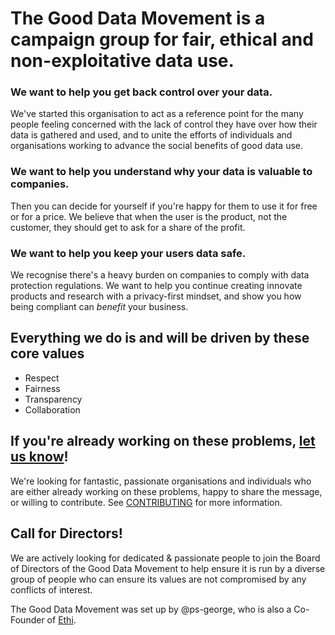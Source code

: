 # The Good Data Movement is a campaign group for fair, ethical and non-exploitative data use.

### We want to help you get back control over your data.
We've started this organisation to act as a reference point for the many people feeling concerned with the lack of control they have over how their data is gathered and used, and to unite the efforts of individuals and organisations working to advance the social benefits of good data use. 

### We want to help you understand why your data is valuable to companies.
Then you can decide for yourself if you're happy for them to use it for free or for a price. We believe that when the user is the product, not the customer, they should get to ask for a share of the profit.

### We want to help you keep your users data safe.
We recognise there's a heavy burden on companies to comply with data protection regulations. We want to help you continue creating innovate products and research with a privacy-first mindset, and show you how being compliant can _benefit_ your business.

## Everything we do is and will be driven by these core values

- Respect
- Fairness
- Transparency
- Collaboration

## If you're already working on these problems, [let us know](CONTRIBUTING.md)!
We're looking for fantastic, passionate organisations and individuals who are either already working on these problems, happy to share the message, or willing to contribute. See [CONTRIBUTING](CONTRIBUTING.md) for more information.

## Call for Directors!

We are actively looking for dedicated & passionate people to join the Board of Directors of the Good Data Movement to help ensure it is run by a diverse group of people who can ensure its values are not compromised by any conflicts of interest.

The Good Data Movement was set up by @ps-george, who is also a Co-Founder of [Ethi](https://ethi.me).
